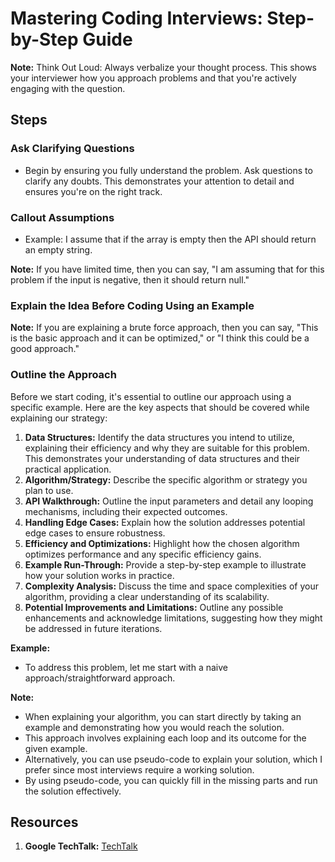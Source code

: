
# Mastering Coding Interviews: Step-by-Step Guide

**Note:** Think Out Loud: Always verbalize your thought process. This shows your interviewer how you approach problems and that you're actively engaging with the question.

## Steps

### Ask Clarifying Questions
- Begin by ensuring you fully understand the problem. Ask questions to clarify any doubts. This demonstrates your attention to detail and ensures you're on the right track.

### Callout Assumptions
- Example: I assume that if the array is empty then the API should return an empty string.

**Note:** If you have limited time, then you can say, "I am assuming that for this problem if the input is negative, then it should return null."

### Explain the Idea Before Coding Using an Example
**Note:** If you are explaining a brute force approach, then you can say, "This is the basic approach and it can be optimized," or "I think this could be a good approach."

### Outline the Approach
Before we start coding, it's essential to outline our approach using a specific example. Here are the key aspects that should be covered while explaining our strategy:

1. **Data Structures:** Identify the data structures you intend to utilize, explaining their efficiency and why they are suitable for this problem. This demonstrates your understanding of data structures and their practical application.
2. **Algorithm/Strategy:** Describe the specific algorithm or strategy you plan to use.
3. **API Walkthrough:** Outline the input parameters and detail any looping mechanisms, including their expected outcomes.
4. **Handling Edge Cases:** Explain how the solution addresses potential edge cases to ensure robustness.
5. **Efficiency and Optimizations:** Highlight how the chosen algorithm optimizes performance and any specific efficiency gains.
6. **Example Run-Through:** Provide a step-by-step example to illustrate how your solution works in practice.
7. **Complexity Analysis:** Discuss the time and space complexities of your algorithm, providing a clear understanding of its scalability.
8. **Potential Improvements and Limitations:** Outline any possible enhancements and acknowledge limitations, suggesting how they might be addressed in future iterations.

**Example:**
- To address this problem, let me start with a naive approach/straightforward approach.

**Note:**
- When explaining your algorithm, you can start directly by taking an example and demonstrating how you would reach the solution.
- This approach involves explaining each loop and its outcome for the given example.
- Alternatively, you can use pseudo-code to explain your solution, which I prefer since most interviews require a working solution.
- By using pseudo-code, you can quickly fill in the missing parts and run the solution effectively.

## Resources
1. **Google TechTalk:** [TechTalk](https://www.youtube.com/watch?v=XOtrOSatBoY)

